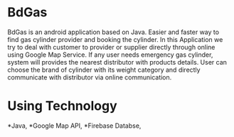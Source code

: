 # BdGas
BdGas is an android application based on Java. 
Easier and faster way to find gas cylinder provider and booking the cylinder.
In this Application we try to deal with customer to provider or supplier directly through online using Google Map Service.
If any user needs emergency gas cylinder, system will provides the nearest distributor with products details.
User can choose the brand of cylinder with its weight category and directly communicate with distributor via online communication.

# Using Technology
*Java,
*Google Map API,
*Firebase Databse,
